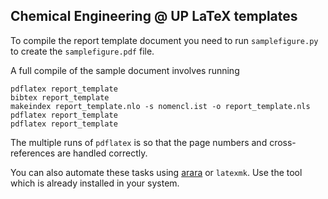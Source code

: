 Chemical Engineering @ UP LaTeX templates
-----------------------------------------

To compile the report template document you need to run `samplefigure.py` to create the `samplefigure.pdf` file.

A full compile of the sample document involves running

    pdflatex report_template
    bibtex report_template
    makeindex report_template.nlo -s nomencl.ist -o report_template.nls
    pdflatex report_template
    pdflatex report_template
    
The multiple runs of `pdflatex` is so that the page numbers and cross-references are handled correctly.

You can also automate these tasks using [arara](https://github.com/cereda/arara) or `latexmk`. Use the tool which is already installed in your system.

